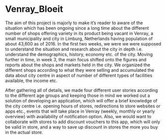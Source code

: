 # Venray_Bloeit
The aim of this project is majorly to make it’s reader to aware of the situation which has been ongoing since a long time about the different number of shops offering variety in its product being vacant in Venray, a small municipality and city in Limburg, Netherlands having population of about 43,600 as of 2016. In the first two weeks, we were we were supposed to understand the situation and research about the city in depth i.e. understand the demographics, history, economy etc. of the city. Moving further in time, in week 3, the main focus shifted onto the figures and reports about the shops and markets held in the city. We organized the different shops according to what they were selling and accumulated the data about city centre in aspect of number of different types of facilities available, the income etc. 

After gathering all of details, we made four different user stories according to the different age groups and keeping those in mind we worked out a solution of developing an application, which will offer a brief knowledge of the city centre i.e. opening hours of stores, redirections to store websites or apps etc., events that will take place in Venray (weekly, monthly or yearly overview) with availability of notification option. Also, we would want to collaborate with stores to add discount vouchers to this app, which will only be valid in store, and a way to save up discount in stores the more you buy in the actual store.
